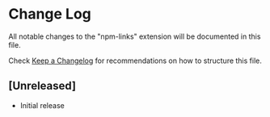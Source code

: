 # Change Log

All notable changes to the "npm-links" extension will be documented in this file.

Check [Keep a Changelog](http://keepachangelog.com/) for recommendations on how to structure this file.

## [Unreleased]

- Initial release
